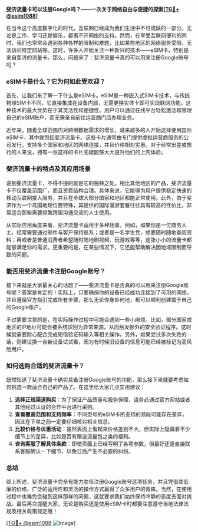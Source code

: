**斐济流量卡可以注册Google吗？——一次关于网络自由与便捷的探索[[TG💪+ @esim1088](https://t.me/s/esim1088)]**

在当今这个高度数字化的时代，互联网已经成为我们生活中不可或缺的一部分。无论是工作、学习还是娱乐，都离不开网络的支持。然而，在享受互联网便利的同时，我们也常常会遇到各种各样的限制和难题，比如某些地区的网络服务受限、无法访问特定网站等。这时，许多人开始关注一种新兴的技术——eSIM卡，特别是来自斐济的流量卡。那么，问题来了：斐济流量卡真的可以用来注册Google账号吗？

### eSIM卡是什么？它为何如此受欢迎？

首先，让我们来了解一下什么是eSIM卡。eSIM是一种嵌入式SIM卡技术，与传统物理SIM卡不同，它直接集成在设备内部，无需更换实体卡即可实现联网功能。这种技术的最大优势在于其灵活性和便捷性。用户可以通过在线平台轻松激活和管理自己的eSIM账户，而无需亲自前往运营商门店办理业务。

近年来，随着全球范围内对跨境数据需求的增长，越来越多的人开始选择使用国际eSIM卡，其中就包括斐济流量卡。这些卡片通常由专门提供虚拟运营商服务的公司发行，支持多个国家和地区的网络连接，并且价格相对实惠。对于经常出差或旅行的人来说，拥有一张这样的卡片无疑能够大大提升他们的上网体验。

### 斐济流量卡的特点及其应用场景

说到斐济流量卡，不得不提的就是它的独特之处。相比其他地区的产品，斐济流量卡不仅覆盖范围广，而且资费结构合理。具体来说，它能够为用户提供稳定快速的移动互联网接入服务，并且在全球大部分国家和地区都能正常使用。此外，由于斐济作为一个岛国地理位置特殊，其提供的国际漫游套餐往往具有较高的性价比，非常适合那些需要频繁跨国沟通交流的人士使用。

从实际应用角度来看，斐济流量卡适用于多种场景。例如，如果你是一位商务人士，经常需要通过邮件与客户保持联系；或者是一名学生党，想要随时随地查阅资料；再或者是普通消费者希望随时随地刷视频、玩游戏等等，这张小小的流量卡都能够满足你的需求。更重要的是，在某些情况下，它还能帮助解决因地域限制而导致的问题。

### 能否用斐济流量卡注册Google账号？

接下来就是大家最关心的话题了——斐济流量卡是否真的可以用来注册Google账号呢？答案是肯定的！实际上，只要确保你的设备已经成功连接到了可用的网络，并且遵循官方指引完成所有步骤，那么无论你身处何地，都可以顺利创建属于自己的Google账户。

不过需要注意的是，在实际操作过程中可能会遇到一些小麻烦。比如，部分国家或地区的IP地址可能会被系统识别为异常来源，从而触发额外的安全验证程序。这时候就需要耐心配合完成短信验证码输入等相关操作。另外，如果尝试多次失败的话，则建议换一台新设备试试看，因为有时候旧设备的信息可能已经被标记为高风险用户。

### 如何选购合适的斐济流量卡？

既然知道了斐济流量卡确实具备注册Google账号的功能，那么接下来就要考虑如何挑选一款适合自己的产品了。在这里给大家几点实用建议：

1. **选择正规渠道购买**：为了保证产品质量和服务保障，请务必通过官方网站或者其他经过认证的合作平台进行采购。
2. **查看覆盖范围和支持频率**：不同型号的eSIM卡所支持的频段可能存在差异，因此在下单之前一定要仔细核对相关信息。
3. **比较价格与优惠活动**：虽然表面上看起来价格差别不大，但实际上隐藏着不少细节上的差异，比如是否有赠送流量包之类的福利。
4. **咨询客服了解具体条款**：即使页面上已经写明了各项参数，但最好还是直接联系客服确认一下细节，以免日后产生不必要的纠纷。

### 总结

综上所述，斐济流量卡完全有能力胜任注册Google账号这项任务，并且凭借其低廉的价格、广泛的适用性和灵活的操作方式赢得了众多用户的青睐。当然，在使用过程中也难免会碰到这样那样的问题，这就要求我们始终保持冷静的态度去面对挑战。最后再次提醒大家，无论是购买还是使用eSIM卡时都要注意遵守当地法律法规及相关政策规定哦！

[[TG💪+ @esim1088](https://t.me/s/esim1088) ![Image](https://i.postimg.cc/4NQfJmqS/Snipaste-2025-05-13-00-14-12.png)]